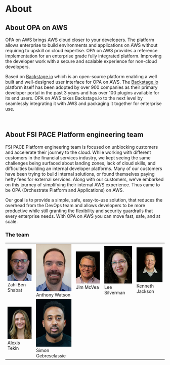 # About

## About OPA on AWS

OPA on AWS brings AWS cloud closer to your developers. The platform allows enterprise to build environments and applications on AWS without requiring to upskill on cloud expertise. OPA on AWS provides a reference implementation for an enterprise grade fully integrated platform. Improving the developer work with a secure and scalable experience for non-cloud developers.

Based on [Backstage.io](https://backstage.io/) which is an open-source platform enabling a well built and well-designed user interface for OPA on AWS. The [Backstage.io](https://backstage.io/) platform itself has been adopted by over 900 companies as their primary developer portal in the past 3 years and has over 100 plugins available for its end users. OPA on AWS takes Backstage.io to the next level by seamlessly integrating it with AWS and packaging it together for enterprise use.

<br/>

## About FSI PACE Platform engineering team

FSI PACE Platform engineering team is focused on unblocking customers and accelerate their journey to the cloud. While working with different customers in the financial services industry, we kept seeing the same challenges being surfaced about landing zones, lack of cloud skills, and difficulties building an internal developer platforms. Many of our customers have been trying to build internal solutions, or found themselves paying hefty fees for external services. Along with our customers, we’ve embarked on this journey of simplifying their internal AWS experience. Thus came to be OPA (Orchestrate Platform and Applications) on AWS.

Our goal is to provide a simple, safe, easy-to-use solution, that reduces the overhead from the DevOps team and allows developers to be more productive while still granting the flexibility and security guardrails that every enterprise needs. With OPA on AWS you can move fast, safe, and at scale.


### The team
<table>
<tr>
    <td>
        <img src="img/team/zahi.jpeg"/><br/>
        Zahi Ben Shabat 
    </td>
    <td>
        <img src="img/team/anthony.jpeg"/><br/>
        Anthony Watson
    </td>
    <td>
        <img src="img/team/jim.jpeg"/><br/>
        Jim McVea 
    </td>
    <td>
        <img src="img/team/lee.jpeg"/><br/>
        Lee Silverman 
    </td>
        <td>
        <img src="img/team/ken.jpeg"/><br/>
        Kenneth Jackson 
    </td>
</tr>
<tr>
    <td>
        <img src="img/team/alexis.jpeg"/><br/>
        Alexis Tekin 
    </td>
    <td>
        <img src="img/team/simon.jpeg"/><br/>
        Simon Gebreselassie 
    </td>
</tr>
</table>
